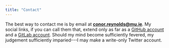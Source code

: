```yaml
---
title: "Contact"
---
```


The best way to contact me is by email at [**conor.reynolds@mu.ie**](mailto:conor.reynolds@mu.ie). My social links, if you can call them that, extend only as far as a [GitHub account](https://github.com/ConorReynolds) and a [GitLab account](https://gitlab.cs.nuim.ie/creynolds). Should my mind become sufficiently fevered, my judgement sufficiently imparied---I may make a write-only Twitter account.
